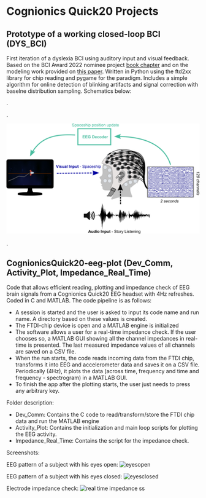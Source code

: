 # Cognionics Quick20 Projects

## Prototype of a working closed-loop BCI (DYS_BCI)
First iteration of a dyslexia BCI using auditory input and visual feedback. Based on the BCI Award 2022 nominee project [book chapter](https://link.springer.com/chapter/10.1007/978-3-031-49457-4_2) and on the modeling work provided on [this paper](https://www.frontiersin.org/journals/human-neuroscience/articles/10.3389/fnhum.2024.1403677/full).
Written in Python using the ftd2xx library for chip reading and pygame for the paradigm. Includes a simple algorithm for online detection of blinking artifacts and signal correction with baselne distribution sampling. Schematics below:

.

.

![image](https://raw.githubusercontent.com/joaoaraujo1/CognionicsQuick20-eeg-plot/master/DYS_BCI/BCI_schematic.png)

.


## CognionicsQuick20-eeg-plot (Dev_Comm, Activity_Plot, Impedance_Real_Time)
Code that allows efficient reading, plotting and impedance check of EEG brain signals from a Cognionics Quick20 EEG headset with 4Hz refreshes. Coded in C and MATLAB. The code pipeline is as follows:
- A session is started and the user is asked to input its code name and run name. A directory based on these values is created.
- The FTDI-chip device is open and a MATLAB engine is initialized
- The software allows a user for a real-time impedance check. If the user chooses so, a MATLAB GUI showing all the channel impedances in real-time is presented. The last measured impedance values of all channels are saved on a CSV file.
- When the run starts, the code reads incoming data from the FTDI chip, transforms it into EEG and accelerometer data and saves it on a CSV file. Periodically (4Hz), it plots the data (across time, frequency and time and frequency - spectrogram) in a MATLAB GUI.
- To finish the app after the plotting starts, the user just needs to press any arbitrary key.

Folder description:
- Dev_Comm: Contains the C code to read/transform/store the FTDI chip data and run the MATLAB engine
- Activity_Plot: Contains the initialization and main loop scripts for plotting the EEG activity.
- Impedance_Real_Time: Contains the script for the impedance check.


Screenshots:

EEG pattern of a subject with his eyes open:
![eyesopen](https://user-images.githubusercontent.com/40466329/46423755-33b9b900-c72f-11e8-94d2-b752a0e1f099.jpg)

EEG pattern of a subject with his eyes closed:
![eyesclosed](https://user-images.githubusercontent.com/40466329/46423732-23094300-c72f-11e8-8802-f33c589ab390.jpg)

Electrode impedance check:
<img width="1280" alt="real time impedance ss" src="https://user-images.githubusercontent.com/40466329/46423810-59df5900-c72f-11e8-9087-51919de8365b.png">
